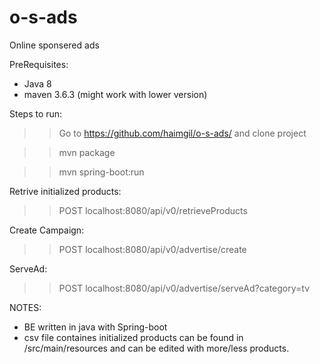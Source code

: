 # o-s-ads
Online sponsered ads

PreRequisites:
- Java 8
- maven 3.6.3 (might work with lower version)

Steps to run:
 >> Go to https://github.com/haimgil/o-s-ads/ and clone project 
 
 >> mvn package
 
 >> mvn spring-boot:run
 
Retrive initialized products:
  >> POST localhost:8080/api/v0/retrieveProducts

Create Campaign:
  >> POST localhost:8080/api/v0/advertise/create

ServeAd:
  >> POST localhost:8080/api/v0/advertise/serveAd?category=tv
 
 NOTES:
 * BE written in java with Spring-boot
 * csv file containes initialized products can be found in /src/main/resources and can be edited with more/less products. 
